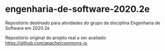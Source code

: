 # engenharia-de-software-2020.2e
Repositório destinado para atividades do grupo da disciplina Engenharia de Software em 2020.2e

Repositório original do projeto real a ser avaliado:
https://github.com/apache/commons-io

